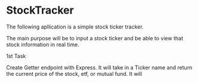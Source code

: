 # StockTracker

The following apllication is a simple stock ticker tracker.

The main purpose will be to input a stock ticker and be able to view that stock information in real time.

1st Task

Create Getter endpoint with Express. It will take in a Ticker name and return the current price of the stock, etf, or mutual fund.
It will 
